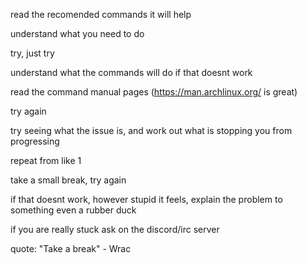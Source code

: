 read the recomended commands it will help

understand what you need to do

try, just try

understand what the commands will do if that doesnt work

read the command manual pages (https://man.archlinux.org/ is great)

try again

try seeing what the issue is, and work out what is stopping you from progressing

repeat from like 1

take a small break, try again

if that doesnt work, however stupid it feels, explain the problem to something
even a rubber duck

if you are really stuck ask on the discord/irc server
  
  
quote: "Take a break" - Wrac
